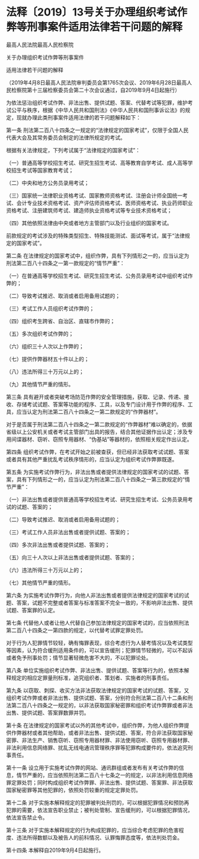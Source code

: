 # 法释〔2019〕13号关于办理组织考试作弊等刑事案件适用法律若干问题的解释

最高人民法院最高人民检察院

关于办理组织考试作弊等刑事案件

适用法律若干问题的解释

（2019年4月8日最高人民法院审判委员会第1765次会议、2019年6月28日最高人民检察院第十三届检察委员会第二十次会议通过，自2019年9月4日起施行）


为依法惩治组织考试作弊、非法出售、提供试题、答案、代替考试等犯罪，维护考试公平与秩序，根据《中华人民共和国刑法》《中华人民共和国刑事诉讼法》的规定，现就办理此类刑事案件适用法律的若干问题解释如下：



第一条  刑法第二百八十四条之一规定的“法律规定的国家考试”，仅限于全国人民代表大会及其常务委员会制定的法律所规定的考试。



根据有关法律规定，下列考试属于“法律规定的国家考试”：



（一）普通高等学校招生考试、研究生招生考试、高等教育自学考试、成人高等学校招生考试等国家教育考试；



（二）中央和地方公务员录用考试；



（三）国家统一法律职业资格考试、国家教师资格考试、注册会计师全国统一考试、会计专业技术资格考试、资产评估师资格考试、医师资格考试、执业药师职业资格考试、注册建筑师考试、建造师执业资格考试等专业技术资格考试；



（四）其他依照法律由中央或者地方主管部门以及行业组织的国家考试。



前款规定的考试涉及的特殊类型招生、特殊技能测试、面试等考试，属于“法律规定的国家考试”。



第二条  在法律规定的国家考试中，组织作弊，具有下列情形之一的，应当认定为刑法第二百八十四条之一第一款规定的“情节严重”：



（一）在普通高等学校招生考试、研究生招生考试、公务员录用考试中组织考试作弊的；



（二）导致考试推迟、取消或者启用备用试题的；



（三）考试工作人员组织考试作弊的；



（四）组织考生跨省、自治区、直辖市作弊的；



（五）多次组织考试作弊的；



（六）组织三十人次以上作弊的；



（七）提供作弊器材五十件以上的； 



（八）违法所得三十万元以上的；



（九）其他情节严重的情形。



第三条  具有避开或者突破考场防范作弊的安全管理措施，获取、记录、传递、接收、存储考试试题、答案等功能的程序、工具，以及专门设计用于作弊的程序、工具，应当认定为刑法第二百八十四条之一第二款规定的“作弊器材”。



对于是否属于刑法第二百八十四条之一第二款规定的“作弊器材”难以确定的，依据省级以上公安机关或者考试主管部门出具的报告，结合其他证据作出认定；涉及专用间谍器材、窃听、窃照专用器材、“伪基站”等器材的，依照相关规定作出认定。



第四条  组织考试作弊，在考试开始之前被查获，但已经非法获取考试试题、答案或者具有其他严重扰乱考试秩序情形的，应当认定为组织考试作弊罪既遂。



第五条  为实施考试作弊行为，非法出售或者提供法律规定的国家考试的试题、答案，具有下列情形之一的，应当认定为刑法第二百八十四条之一第三款规定的“情节严重”：



（一）非法出售或者提供普通高等学校招生考试、研究生招生考试、公务员录用考试的试题、答案的；



（二）导致考试推迟、取消或者启用备用试题的；



（三）考试工作人员非法出售或者提供试题、答案的；



（四）多次非法出售或者提供试题、答案的； 



（五）向三十人次以上非法出售或者提供试题、答案的；



（六）违法所得三十万元以上的；



（七）其他情节严重的情形。



第六条  为实施考试作弊行为，向他人非法出售或者提供法律规定的国家考试的试题、答案，试题不完整或者答案与标准答案不完全一致的，不影响非法出售、提供试题、答案罪的认定。



第七条  代替他人或者让他人代替自己参加法律规定的国家考试的，应当依照刑法第二百八十四条之一第四款的规定，以代替考试罪定罪处罚。



对于行为人犯罪情节较轻，确有悔罪表现，综合考虑行为人替考情况以及考试类型等因素，认为符合缓刑适用条件的，可以宣告缓刑；犯罪情节轻微的，可以不起诉或者免予刑事处罚；情节显著轻微危害不大的，不以犯罪论处。



第八条  单位实施组织考试作弊、非法出售、提供试题、答案等行为的，依照本解释规定的相应定罪量刑标准，追究组织者、策划者、实施者的刑事责任。



第九条  以窃取、刺探、收买方法非法获取法律规定的国家考试的试题、答案，又组织考试作弊或者非法出售、提供试题、答案，分别符合刑法第二百八十二条和刑法第二百八十四条之一规定的，以非法获取国家秘密罪和组织考试作弊罪或者非法出售、提供试题、答案罪数罪并罚。



第十条  在法律规定的国家考试以外的其他考试中，组织作弊，为他人组织作弊提供作弊器材或者其他帮助，或者非法出售、提供试题、答案，符合非法获取国家秘密罪、非法生产、销售窃听、窃照专用器材罪、非法使用窃听、窃照专用器材罪、非法利用信息网络罪、扰乱无线电通讯管理秩序罪等犯罪构成要件的，依法追究刑事责任。



第十一条  设立用于实施考试作弊的网站、通讯群组或者发布有关考试作弊的信息，情节严重的，应当依照刑法第二百八十七条之一的规定，以非法利用信息网络罪定罪处罚；同时构成组织考试作弊罪、非法出售、提供试题、答案罪、非法获取国家秘密罪等其他犯罪的，依照处罚较重的规定定罪处罚。



第十二条  对于实施本解释规定的犯罪被判处刑罚的，可以根据犯罪情况和预防再犯罪的需要，依法宣告职业禁止；被判处管制、宣告缓刑的，可以根据犯罪情况，依法宣告禁止令。



第十三条  对于实施本解释规定的行为构成犯罪的，应当综合考虑犯罪的危害程度、违法所得数额以及被告人的前科情况、认罪悔罪态度等，依法判处罚金。



第十四条  本解释自2019年9月4日起施行。